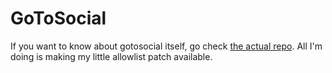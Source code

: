 # GoToSocial <!-- omit in toc -->

If you want to know about gotosocial itself, go check [the actual repo](https://github.com/superseriousbusiness/gotosocial).
All I'm doing is making my little allowlist patch available.
